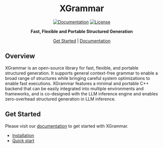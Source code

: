 <div align="center" id="top">

# XGrammar

[![Documentation](https://img.shields.io/badge/docs-latest-green)](https://xgrammar.mlc.ai/docs/)
[![License](https://img.shields.io/badge/license-apache_2-blue)](https://github.com/mlc-ai/xgrammar/blob/main/LICENSE)

**Fast, Flexible and Portable Structured Generation**


[Get Started](#get-started) | [Documentation](https://xgrammar.mlc.ai/docs/) <!-- TODO: | [Blogpost](https://blog.mlc.ai/TODO) -->

</div>

## Overview

XGrammar is an open-source library for fast, flexible, and portable structured generation.
It supports general context-free grammar to enable a broad range of structures while bringing careful system optimizations to enable fast executions.
XGrammar features a minimal and portable C++ backend that can be easily integrated into multiple environments and frameworks,
and is co-designed with the LLM inference engine and enables zero-overhead structured generation in LLM inference.
<!--
## Key Features

TODO
WebLLM reference https://github.com/mlc-ai/web-llm/#key-features, if we want to list key features.
-->


## Get Started

Please visit our [documentation](https://xgrammar.mlc.ai/docs/) to get started with XGrammar.
- [Installation](https://xgrammar.mlc.ai/docs/installation)
- [Quick start](https://xgrammar.mlc.ai/docs/quick_start)


<!--
## Links

TODO
- [Demo App: WebLLM Chat](https://chat.webllm.ai/)
- If you want to run LLM on native runtime, check out [MLC-LLM](https://github.com/mlc-ai/mlc-llm)
- You might also be interested in [Web Stable Diffusion](https://github.com/mlc-ai/web-stable-diffusion/).
-->
